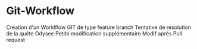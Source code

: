 # Git-Workflow
Creation d'un Worklflow GIT de type feature branch
Tentative de résolution de la quête Odysee
Petite modification supplémentaire
Modif après Pull request
